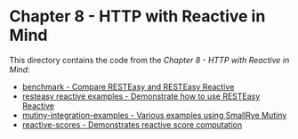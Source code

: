 # Chapter 8 - HTTP with Reactive in Mind

This directory contains the code from the _Chapter 8 - HTTP with Reactive in Mind_:

* [benchmark - Compare RESTEasy and RESTEasy Reactive](./simple-benchmark)
* [resteasy reactive examples - Demonstrate how to use RESTEasy Reactive](./resteasy-reactive-examples)
* [mutiny-integration-examples - Various examples using SmallRye Mutiny](./mutiny-integration-examples)
* [reactive-scores - Demonstrates reactive score computation](./reactive-scores)

